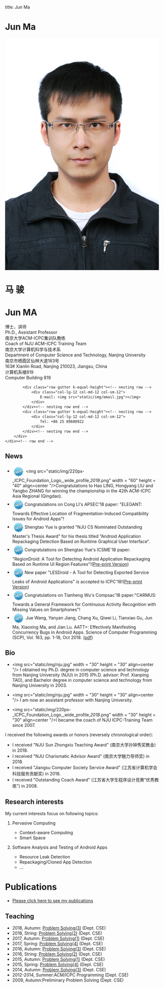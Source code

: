 title: Jun Ma

# Jun Ma

<div class="news-body">
    <div class="row gutter k-equal-height"><!-- row -->
        <div class="col-lg-3 col-md-3 col-sm-12">
            <img src="static/img/head.jpg" alt="Jun Ma" class="aligncenter" />
        </div>
        <div class="col-lg-9 col-md-9 col-sm-12">
            <div class="row gutter k-equal-height"><!-- nesting row -->
                <div class="col-lg-4 col-md-4 col-sm-12">
                    <h1>马 骏</h1>
                </div>
                <div class="col-lg-8 col-md-8 col-sm-12">
                    <h1>Jun MA</h1>
                </div>
            </div><!-- nesting row end -->
            <div class="row gutter k-equal-height"><!-- nesting row -->
                <div class="col-lg-4 col-md-4 col-sm-12">
                    博士，讲师
                </div>
                <div class="col-lg-8 col-md-8 col-sm-12">
                    Ph.D., Assistant Professor
                </div>
            </div><!-- nesting row end -->
            <div class="row gutter k-equal-height"><!-- nesting row -->
                <div class="col-lg-4 col-md-4 col-sm-12">
                   南京大学ACM-ICPC集训队教练
                </div>
                <div class="col-lg-8 col-md-8 col-sm-12">
                  Coach of NJU ACM-ICPC Training Team
                </div>
            </div><!-- nesting row end -->
			<div class="row gutter k-equal-height"><!-- nesting row -->
                <div class="col-lg-4 col-md-4 col-sm-12">
                    南京大学计算机科学与技术系
                </div>
                <div class="col-lg-8 col-md-8 col-sm-12">
                    Department of Computer Science and Technology, Nanjing University
                </div>
            </div><!-- nesting row end -->
            <div class="row gutter k-equal-height"><!-- nesting row -->
                <div class="col-lg-4 col-md-4 col-sm-12">
                    南京市栖霞区仙林大道163号
                </div>
                <div class="col-lg-8 col-md-8 col-sm-12">
                    163# Xianlin Road, Nanjing 210023, Jiangsu, China
                </div>
            </div><!-- nesting row end -->
            <div class="row gutter k-equal-height"><!-- nesting row -->
                <div class="col-lg-4 col-md-4 col-sm-12">
                    计算机系楼819
                </div>
                <div class="col-lg-8 col-md-8 col-sm-12">
                    Computer Building 819
                </div>
            </div><!-- nesting row end -->
			
            <div class="row gutter k-equal-height"><!-- nesting row -->
                <div class="col-lg-12 col-md-12 col-sm-12">
                    E-mail: <img src="static/img/email.jpg"></img>
                </div>
            </div><!-- nesting row end -->
            <div class="row gutter k-equal-height"><!-- nesting row -->
                <div class="col-lg-12 col-md-12 col-sm-12">
                    Tel: +86 25 89680922
                </div>
            </div><!-- nesting row end -->
        </div>
	</div><!-- row end -->
</div>

## News
*  <img src="static/img/new.jpg" width = "40" height = "40" align=center /> <img src="static/img/220px-_ICPC_Foundation_Logo,_wide_profile,_2018_.png" width = "60" height = "40" align=center "/>Congratulations to Hao LING, Hongyang LIU and Yangbo ZHANG for winning the championship in the 42th ACM-ICPC Asia Regional (Qingdao).
*  <img src="static/img/new.jpg" width = "40" height = "40" align=center />Congratulations on Cong LI's APSEC'18 paper: "ELEGANT: Towards Effective Location of Fragmentation-Induced Compatibility Issues for Android Apps"!
*  <img src="static/img/new.jpg" width = "40" height = "40" align=center />Shengtao Yue is granted "NJU CS Nominated Outstanding Master's Thesis Award"  for his thesis titled “Android Application Repackaging Detection Based on Runtime Graphical User Interface“.
*  <img src="static/img/new.jpg" width = "40" height = "40" align=center />Congratulations on Shengtao Yue's ICSME'18 paper: "RegionDroid: A Tool for Detecting Android Application Repackaging Based on Runtime UI Region Features"!([Pre-print Version](static/files/ICSME2018(pre-print).pdf))
*  <img src="static/img/new.jpg" width = "40" height = "40" align=center />New paper "LESDroid - A Tool for Detecting Exported Service Leaks of Android Applications" is accepted to ICPC'18!([Pre-print Version](static/files/LesDroid(pre-print).pdf))
*  <img src="static/img/new.jpg" width = "40" height = "40" align=center />Congratulations on Tianheng Wu's Compsac'18 paper:"CARMUS: Towards a General Framework for Continuous Activity Recognition with Missing Values on Smartphones"!
*  <img src="static/img/new.jpg" width = "40" height = "40" align=center /> Jue Wang, Yanyan Jiang, Chang Xu, Qiwei Li, Tianxiao Gu, Jun Ma, Xiaoxing Ma, and Jian Lu. AATT+: Effectively Manifesting Concurrency Bugs in Android Apps. Science of Computer Programming (SCP), Vol. 163, pp. 1-18, Oct 2018. ([pdf](http://cs.nju.edu.cn/changxu/1_publications/SCP18.pdf))


## Bio

* <img src="static/img/nju.jpg" width = "30" height = "30" align=center "/> I obtained my Ph.D. degree in computer science and technology from Nanjing University (NJU) in 2015 (Ph.D. advisor: Prof. Xianping TAO), and Bachelor degree in computer science and technology from Nanjing University in 2003.

* <img src="static/img/nju.jpg" width = "30" height = "30" align=center "/> I am now an assistant professor with Nanjing University.

* <img src="static/img/220px-_ICPC_Foundation_Logo,_wide_profile,_2018_.png" width = "30" height = "30" align=center "/>I became the coach of NJU ICPC-Training Team since 2007.

I received the following awards or honors (reversely chronological order):

* I received "NJU Sun Zhongxiu Teaching Award" (南京大学孙钟秀奖教金) in 2018.
* I received "NJU Charismatic Advisor Award" (南京大学魅力导师奖) in 2018.
* I received "Jiangsu Computer Society Service Award" (江苏省计算机学会科技服务贡献奖) in 2018.
* I received "Outstanding Coach Award" (江苏省大学生程序设计竞赛“优秀教练”)  in 2008.
## Research interests

My current interests focus on following topics:


1. Pervasive Computing
    * Context-aware Computing
    * Smart Space

2. Software Analysis and Testing of Android Apps
    * Resource Leak Detection
    * Repackaging/Cloned App Detection
    * ...

# Publications

* [Please click here to see my publications](publications)

## Teaching

* 2018, Autumn: [Problem Solving(3)](http://cslabcms.nju.edu.cn/problem_solving/index.php/2017%E7%BA%A7--%E5%AD%A6%E6%9C%9F%E5%AE%89%E6%8E%92_(%E7%AC%AC%E4%B8%89%E5%AD%A6%E6%9C%9F)) (Dept. CSE)
* 2018, String: [Problem Solving(2)](http://cslabcms.nju.edu.cn/problem_solving/index.php/2017%E7%BA%A7--%E5%AD%A6%E6%9C%9F%E5%AE%89%E6%8E%92_(%E7%AC%AC%E4%BA%8C%E5%AD%A6%E6%9C%9F)) (Dept. CSE)
* 2017, Autumn: [Problem Solving(1)](http://cslabcms.nju.edu.cn/problem_solving/index.php/2017%E7%BA%A7) (Dept. CSE)
* 2017, Spring: [Problem Solving(4)](http://cslabcms.nju.edu.cn/problem_solving/index.php/2015%E7%BA%A7--%E5%AD%A6%E6%9C%9F%E5%AE%89%E6%8E%92_(%E7%AC%AC%E5%9B%9B%E5%AD%A6%E6%9C%9F)) (Dept. CSE)
* 2016, Autumn: [Problem Solving(3)](http://cslabcms.nju.edu.cn/problem_solving/index.php/2015%E7%BA%A7--%E5%AD%A6%E6%9C%9F%E5%AE%89%E6%8E%92_(%E7%AC%AC%E4%B8%89%E5%AD%A6%E6%9C%9F)) (Dept. CSE)
* 2016, String: [Problem Solving(2)](http://cslabcms.nju.edu.cn/problem_solving/index.php/2015%E7%BA%A7--%E5%AD%A6%E6%9C%9F%E5%AE%89%E6%8E%92_(%E7%AC%AC%E4%BA%8C%E5%AD%A6%E6%9C%9F)) (Dept. CSE)
* 2015, Autumn: [Problem Solving(1)](http://cslabcms.nju.edu.cn/problem_solving/index.php/2015%E7%BA%A7) (Dept. CSE)
* 2015, Spring: [Problem Solving(4)](http://cslabcms.nju.edu.cn/problem_solving/index.php/2013%E7%BA%A7--%E5%AD%A6%E6%9C%9F%E5%AE%89%E6%8E%92_(%E7%AC%AC%E5%9B%9B%E5%AD%A6%E6%9C%9F)) (Dept. CSE)
* 2014, Autumn: [Problem Solving(3)](http://cslabcms.nju.edu.cn/problem_solving/index.php/2013%E7%BA%A7--%E5%AD%A6%E6%9C%9F%E5%AE%89%E6%8E%92_(%E7%AC%AC%E4%B8%89%E5%AD%A6%E6%9C%9F)) (Dept. CSE)
* 2012-2014, Summer:ACM/ICPC Programming (Dept. CSE)
* 2009, Autumn:Preliminary Problem Solving (Dept. CSE)
